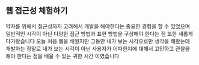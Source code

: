 ## 웹 접근성 체험하기

약자를 위해서 접근성까지 고려해서 개발을 해야한다는 중요한 경험을 할 수 있었으며
일반적인 시각이 아닌 다양한 접근 방법과 표현 방법을 구상해야 한다는 점 또한 새롭게
다가왔습니다 오늘 처음 웹을 배웠지만 그동안 내가 보는 시각으로만 생각을 해왔는데
개발자는 정말로 내가 보는 시각이 아닌 사용자가 어떠한지에 대해서 고민하고 관찰을 해야 한다는 점을 배울 수 있는 귀한 시간 이였습니다